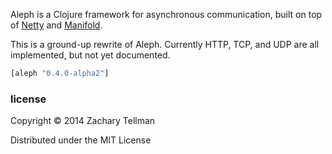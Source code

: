 Aleph is a Clojure framework for asynchronous communication, built on top of [Netty](http://www.jboss.org/netty) and [Manifold](http://github.com/ztellman/manifold).

This is a ground-up rewrite of Aleph.  Currently HTTP, TCP, and UDP are all implemented, but not yet documented.

```clj
[aleph "0.4.0-alpha2"]
```

### license

Copyright © 2014 Zachary Tellman

Distributed under the MIT License
